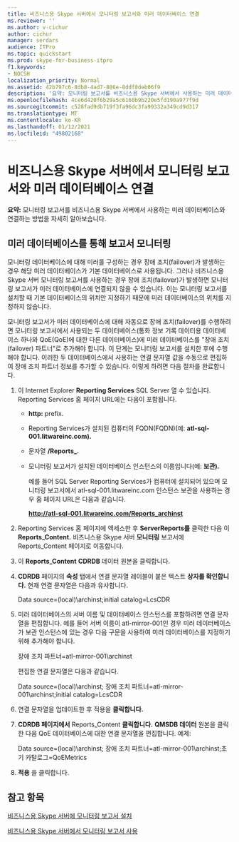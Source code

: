 ```yaml
---
title: 비즈니스용 Skype 서버에서 모니터링 보고서와 미러 데이터베이스 연결
ms.reviewer: ''
ms.author: v-cichur
author: cichur
manager: serdars
audience: ITPro
ms.topic: quickstart
ms.prod: skype-for-business-itpro
f1.keywords:
- NOCSH
localization_priority: Normal
ms.assetid: 42b797c6-8db8-4ad7-886e-8ddf8deb06f9
description: '요약: 모니터링 보고서를 비즈니스용 Skype 서버에서 사용하는 미러 데이터베이스와 연결하는 방법을 설명하는 문서입니다.'
ms.openlocfilehash: 4ce6d420f6b29a5c6160b9b220e5fd190a977f9d
ms.sourcegitcommit: c528fad9db719f3fa96dc3fa99332a349cd9d317
ms.translationtype: MT
ms.contentlocale: ko-KR
ms.lasthandoff: 01/12/2021
ms.locfileid: "49802168"
---
```

# <a name="associate-monitoring-reports-with-a-mirror-database-in-skype-for-business-server"></a>비즈니스용 Skype 서버에서 모니터링 보고서와 미러 데이터베이스 연결 
 
**요약:** 모니터링 보고서를 비즈니스용 Skype 서버에서 사용하는 미러 데이터베이스와 연결하는 방법을 자세히 알아보습니다.
  
## <a name="monitor-reports-with-a-mirror-database"></a>미러 데이터베이스를 통해 보고서 모니터링

모니터링 데이터베이스에 대해 미러를 구성하는 경우 장애 조치(failover)가 발생하는 경우 해당 미러 데이터베이스가 기본 데이터베이스로 사용됩니다. 그러나 비즈니스용 Skype 서버 모니터링 보고서를 사용하는 경우 장애 조치(failover)가 발생하면 모니터링 보고서가 미러 데이터베이스에 연결되지 않을 수 있습니다. 이는 모니터링 보고서를 설치할 때 기본 데이터베이스의 위치만 지정하기 때문에 미러 데이터베이스의 위치를 지정하지 않습니다.
  
모니터링 보고서가 미러 데이터베이스에 대해 자동으로 장애 조치(failover)를 수행하려면 모니터링 보고서에서 사용되는 두 데이터베이스(통화 정보 기록 데이터용 데이터베이스 하나와 QoE(QoE)에 대한 다른 데이터베이스)에 미러 데이터베이스를 "장애 조치(failover) 파트너"로 추가해야 합니다. 이 단계는 모니터링 보고서를 설치한 후에 수행해야 합니다. 이러한 두 데이터베이스에서 사용하는 연결 문자열 값을 수동으로 편집하여 장애 조치 파트너 정보를 추가할 수 있습니다. 이렇게 하려면 다음 절차를 완료합니다.
  
1. 이 Internet Explorer **Reporting Services** SQL Server 열 수 있습니다. Reporting Services 홈 페이지 URL에는 다음이 포함됩니다.
    
   - **http:** prefix.
    
   - Reporting Services가 설치된 컴퓨터의 FQDN(FQDN)(예: **atl-sql-001.litwareinc.com).**
    
   - 문자열 **/Reports_.**
    
   - 모니터링 보고서가 설치된 데이터베이스 인스턴스의 이름입니다(예: **보관).**
    
     예를 들어 SQL Server Reporting Services가 컴퓨터에 설치되어 있으며 모니터링 보고서에서 atl-sql-001.litwareinc.com 인스턴스 보관을 사용하는 경우 홈 페이지 URL은 다음과 같습니다.
    
     **http://atl-sql-001.litwareinc.com/Reports_archinst**
    
2. Reporting Services 홈 페이지에 액세스한 후 **ServerReports를** 클릭한 다음 이 **Reports_Content.** 비즈니스용 Skype 서버 **모니터링** 보고서에 Reports_Content 페이지로 이동합니다.
    
3. 이 **Reports_Content** **CDRDB** 데이터 원본을 클릭합니다.
    
4. **CDRDB** 페이지의 **속성** 탭에서 연결 문자열 레이블이 붙은 텍스트 **상자를 확인합니다.** 현재 연결 문자열은 다음과 유사합니다.
    
    Data source=(local)\archinst;initial catalog=LcsCDR
    
5. 미러 데이터베이스의 서버 이름 및 데이터베이스 인스턴스를 포함하려면 연결 문자열을 편집합니다. 예를 들어 서버 이름이 atl-mirror-001인 경우 미러 데이터베이스가 보관 인스턴스에 있는 경우 다음 구문을 사용하여 미러 데이터베이스를 지정하기 위해 추가해야 합니다.
    
    장애 조치 파트너=atl-mirror-001\archinst
    
    편집한 연결 문자열은 다음과 같습니다.
    
    Data source=(local)\archinst; 장애 조치 파트너=atl-mirror-001\archinst;initial catalog=LcsCDR
    
6. 연결 문자열을 업데이트한 후 적용을 **클릭합니다.**
    
7. **CDRDB 페이지에서** Reports_Content **클릭합니다.** **QMSDB 데이터** 원본을 클릭한 다음 QoE 데이터베이스에 대한 연결 문자열을 편집합니다. 예제:
    
    Data source=(local)\archinst; 장애 조치 파트너=atl-mirror-001\archinst;초기 카탈로그=QoEMetrics
    
8. **적용** 을 클릭합니다.
    
## <a name="see-also"></a>참고 항목

[비즈니스용 Skype 서버에 모니터링 보고서 설치](install-monitoring-reports.md)
  
[비즈니스용 Skype 서버에서 모니터링 보고서 사용](../../manage/health-and-monitoring/monitoring-reports.md)
